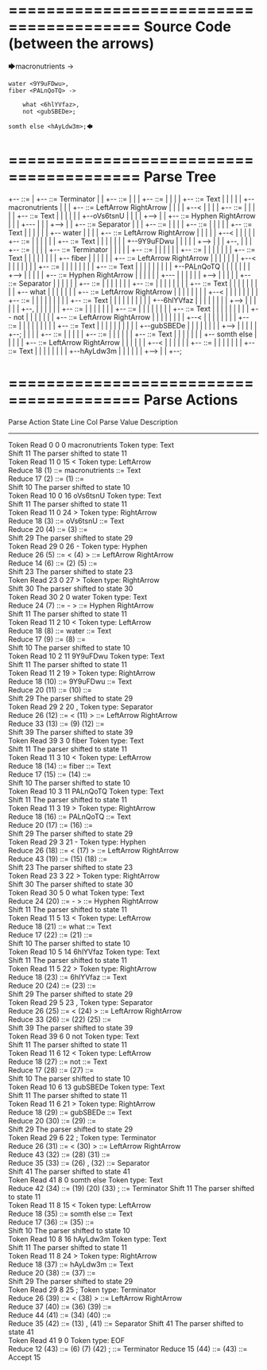 ========================================
Source Code (between the arrows)
========================================

🡆macronutrients <oVs6tsnU> ->

    water <9Y9uFDwu>,
	fiber <PALnQoTQ> ->

        what <6hlYVfaz>,
        not <gubSBEDe>;

	somth else <hAyLdw3m>;🡄

========================================
Parse Tree
========================================

+--<scripture> ::= <expression>
|  +--<expression> ::= <item> <producer> <item-or-expression-list> Terminator
|  |  +--<item> ::= <text> <tag>
|  |  |  +--<text> ::= <text-chunk>
|  |  |  |  +--<text-chunk> ::= Text
|  |  |  |  |  +--macronutrients 
|  |  |  +--<tag> ::= LeftArrow <text> RightArrow
|  |  |  |  +--<
|  |  |  |  +--<text> ::= <text-chunk>
|  |  |  |  |  +--<text-chunk> ::= Text
|  |  |  |  |  |  +--oVs6tsnU
|  |  |  |  +-->
|  |  +--<producer> ::= Hyphen RightArrow
|  |  |  +---
|  |  |  +-->
|  |  +--<item-or-expression-list> ::= <item> Separator <item-or-expression-list>
|  |  |  +--<item> ::= <text> <tag>
|  |  |  |  +--<text> ::= <text-chunk>
|  |  |  |  |  +--<text-chunk> ::= Text
|  |  |  |  |  |  +--    water 
|  |  |  |  +--<tag> ::= LeftArrow <text> RightArrow
|  |  |  |  |  +--<
|  |  |  |  |  +--<text> ::= <text-chunk>
|  |  |  |  |  |  +--<text-chunk> ::= Text
|  |  |  |  |  |  |  +--9Y9uFDwu
|  |  |  |  |  +-->
|  |  |  +--,
|  |  |  +--<item-or-expression-list> ::= <expression> <item>
|  |  |  |  +--<expression> ::= <item> <producer> <item-or-expression-list> Terminator
|  |  |  |  |  +--<item> ::= <text> <tag>
|  |  |  |  |  |  +--<text> ::= <text-chunk>
|  |  |  |  |  |  |  +--<text-chunk> ::= Text
|  |  |  |  |  |  |  |  +--    fiber 
|  |  |  |  |  |  +--<tag> ::= LeftArrow <text> RightArrow
|  |  |  |  |  |  |  +--<
|  |  |  |  |  |  |  +--<text> ::= <text-chunk>
|  |  |  |  |  |  |  |  +--<text-chunk> ::= Text
|  |  |  |  |  |  |  |  |  +--PALnQoTQ
|  |  |  |  |  |  |  +-->
|  |  |  |  |  +--<producer> ::= Hyphen RightArrow
|  |  |  |  |  |  +---
|  |  |  |  |  |  +-->
|  |  |  |  |  +--<item-or-expression-list> ::= <item> Separator <item>
|  |  |  |  |  |  +--<item> ::= <text> <tag>
|  |  |  |  |  |  |  +--<text> ::= <text-chunk>
|  |  |  |  |  |  |  |  +--<text-chunk> ::= Text
|  |  |  |  |  |  |  |  |  +--        what 
|  |  |  |  |  |  |  +--<tag> ::= LeftArrow <text> RightArrow
|  |  |  |  |  |  |  |  +--<
|  |  |  |  |  |  |  |  +--<text> ::= <text-chunk>
|  |  |  |  |  |  |  |  |  +--<text-chunk> ::= Text
|  |  |  |  |  |  |  |  |  |  +--6hlYVfaz
|  |  |  |  |  |  |  |  +-->
|  |  |  |  |  |  +--,
|  |  |  |  |  |  +--<item> ::= <text> <tag>
|  |  |  |  |  |  |  +--<text> ::= <text-chunk>
|  |  |  |  |  |  |  |  +--<text-chunk> ::= Text
|  |  |  |  |  |  |  |  |  +--        not 
|  |  |  |  |  |  |  +--<tag> ::= LeftArrow <text> RightArrow
|  |  |  |  |  |  |  |  +--<
|  |  |  |  |  |  |  |  +--<text> ::= <text-chunk>
|  |  |  |  |  |  |  |  |  +--<text-chunk> ::= Text
|  |  |  |  |  |  |  |  |  |  +--gubSBEDe
|  |  |  |  |  |  |  |  +-->
|  |  |  |  |  +--;
|  |  |  |  +--<item> ::= <text> <tag>
|  |  |  |  |  +--<text> ::= <text-chunk>
|  |  |  |  |  |  +--<text-chunk> ::= Text
|  |  |  |  |  |  |  +--    somth else 
|  |  |  |  |  +--<tag> ::= LeftArrow <text> RightArrow
|  |  |  |  |  |  +--<
|  |  |  |  |  |  +--<text> ::= <text-chunk>
|  |  |  |  |  |  |  +--<text-chunk> ::= Text
|  |  |  |  |  |  |  |  +--hAyLdw3m
|  |  |  |  |  |  +-->
|  |  +--;


========================================
Parse Actions
========================================

Parse Action      State    Line     Col   Parse Value                  Description                                                             
---------------   -----   -----   -----   --------------------------   ------------------------------------------------------------------------
Token Read            0       0       0   macronutrients               Token type: Text                                                        
Shift                11                                                The parser shifted to state 11                                          
Token Read           11       0      15   <                            Token type: LeftArrow                                                   
Reduce               18                   (1) ::= macronutrients       <text-chunk> ::= Text                                                   
Reduce               17                   (2) ::= (1)                  <text> ::= <text-chunk>                                                 
Shift                10                                                The parser shifted to state 10                                          
Token Read           10       0      16   oVs6tsnU                     Token type: Text                                                        
Shift                11                                                The parser shifted to state 11                                          
Token Read           11       0      24   >                            Token type: RightArrow                                                  
Reduce               18                   (3) ::= oVs6tsnU             <text-chunk> ::= Text                                                   
Reduce               20                   (4) ::= (3)                  <text> ::= <text-chunk>                                                 
Shift                29                                                The parser shifted to state 29                                          
Token Read           29       0      26   -                            Token type: Hyphen                                                      
Reduce               26                   (5) ::= < (4) >              <tag> ::= LeftArrow <text> RightArrow                                   
Reduce               14                   (6) ::= (2) (5)              <item> ::= <text> <tag>                                                 
Shift                23                                                The parser shifted to state 23                                          
Token Read           23       0      27   >                            Token type: RightArrow                                                  
Shift                30                                                The parser shifted to state 30                                          
Token Read           30       2       0       water                    Token type: Text                                                        
Reduce               24                   (7) ::= - >                  <producer> ::= Hyphen RightArrow                                        
Shift                11                                                The parser shifted to state 11                                          
Token Read           11       2      10   <                            Token type: LeftArrow                                                   
Reduce               18                   (8) ::=     water            <text-chunk> ::= Text                                                   
Reduce               17                   (9) ::= (8)                  <text> ::= <text-chunk>                                                 
Shift                10                                                The parser shifted to state 10                                          
Token Read           10       2      11   9Y9uFDwu                     Token type: Text                                                        
Shift                11                                                The parser shifted to state 11                                          
Token Read           11       2      19   >                            Token type: RightArrow                                                  
Reduce               18                   (10) ::= 9Y9uFDwu            <text-chunk> ::= Text                                                   
Reduce               20                   (11) ::= (10)                <text> ::= <text-chunk>                                                 
Shift                29                                                The parser shifted to state 29                                          
Token Read           29       2      20   ,                            Token type: Separator                                                   
Reduce               26                   (12) ::= < (11) >            <tag> ::= LeftArrow <text> RightArrow                                   
Reduce               33                   (13) ::= (9) (12)            <item> ::= <text> <tag>                                                 
Shift                39                                                The parser shifted to state 39                                          
Token Read           39       3       0       fiber                    Token type: Text                                                        
Shift                11                                                The parser shifted to state 11                                          
Token Read           11       3      10   <                            Token type: LeftArrow                                                   
Reduce               18                   (14) ::=     fiber           <text-chunk> ::= Text                                                   
Reduce               17                   (15) ::= (14)                <text> ::= <text-chunk>                                                 
Shift                10                                                The parser shifted to state 10                                          
Token Read           10       3      11   PALnQoTQ                     Token type: Text                                                        
Shift                11                                                The parser shifted to state 11                                          
Token Read           11       3      19   >                            Token type: RightArrow                                                  
Reduce               18                   (16) ::= PALnQoTQ            <text-chunk> ::= Text                                                   
Reduce               20                   (17) ::= (16)                <text> ::= <text-chunk>                                                 
Shift                29                                                The parser shifted to state 29                                          
Token Read           29       3      21   -                            Token type: Hyphen                                                      
Reduce               26                   (18) ::= < (17) >            <tag> ::= LeftArrow <text> RightArrow                                   
Reduce               43                   (19) ::= (15) (18)           <item> ::= <text> <tag>                                                 
Shift                23                                                The parser shifted to state 23                                          
Token Read           23       3      22   >                            Token type: RightArrow                                                  
Shift                30                                                The parser shifted to state 30                                          
Token Read           30       5       0           what                 Token type: Text                                                        
Reduce               24                   (20) ::= - >                 <producer> ::= Hyphen RightArrow                                        
Shift                11                                                The parser shifted to state 11                                          
Token Read           11       5      13   <                            Token type: LeftArrow                                                   
Reduce               18                   (21) ::=         what        <text-chunk> ::= Text                                                   
Reduce               17                   (22) ::= (21)                <text> ::= <text-chunk>                                                 
Shift                10                                                The parser shifted to state 10                                          
Token Read           10       5      14   6hlYVfaz                     Token type: Text                                                        
Shift                11                                                The parser shifted to state 11                                          
Token Read           11       5      22   >                            Token type: RightArrow                                                  
Reduce               18                   (23) ::= 6hlYVfaz            <text-chunk> ::= Text                                                   
Reduce               20                   (24) ::= (23)                <text> ::= <text-chunk>                                                 
Shift                29                                                The parser shifted to state 29                                          
Token Read           29       5      23   ,                            Token type: Separator                                                   
Reduce               26                   (25) ::= < (24) >            <tag> ::= LeftArrow <text> RightArrow                                   
Reduce               33                   (26) ::= (22) (25)           <item> ::= <text> <tag>                                                 
Shift                39                                                The parser shifted to state 39                                          
Token Read           39       6       0           not                  Token type: Text                                                        
Shift                11                                                The parser shifted to state 11                                          
Token Read           11       6      12   <                            Token type: LeftArrow                                                   
Reduce               18                   (27) ::=         not         <text-chunk> ::= Text                                                   
Reduce               17                   (28) ::= (27)                <text> ::= <text-chunk>                                                 
Shift                10                                                The parser shifted to state 10                                          
Token Read           10       6      13   gubSBEDe                     Token type: Text                                                        
Shift                11                                                The parser shifted to state 11                                          
Token Read           11       6      21   >                            Token type: RightArrow                                                  
Reduce               18                   (29) ::= gubSBEDe            <text-chunk> ::= Text                                                   
Reduce               20                   (30) ::= (29)                <text> ::= <text-chunk>                                                 
Shift                29                                                The parser shifted to state 29                                          
Token Read           29       6      22   ;                            Token type: Terminator                                                  
Reduce               26                   (31) ::= < (30) >            <tag> ::= LeftArrow <text> RightArrow                                   
Reduce               43                   (32) ::= (28) (31)           <item> ::= <text> <tag>                                                 
Reduce               35                   (33) ::= (26) , (32)         <item-or-expression-list> ::= <item> Separator <item>                   
Shift                41                                                The parser shifted to state 41                                          
Token Read           41       8       0       somth else               Token type: Text                                                        
Reduce               42                   (34) ::= (19) (20) (33) ;    <expression> ::= <item> <producer> <item-or-expression-list> Terminator 
Shift                11                                                The parser shifted to state 11                                          
Token Read           11       8      15   <                            Token type: LeftArrow                                                   
Reduce               18                   (35) ::=     somth else      <text-chunk> ::= Text                                                   
Reduce               17                   (36) ::= (35)                <text> ::= <text-chunk>                                                 
Shift                10                                                The parser shifted to state 10                                          
Token Read           10       8      16   hAyLdw3m                     Token type: Text                                                        
Shift                11                                                The parser shifted to state 11                                          
Token Read           11       8      24   >                            Token type: RightArrow                                                  
Reduce               18                   (37) ::= hAyLdw3m            <text-chunk> ::= Text                                                   
Reduce               20                   (38) ::= (37)                <text> ::= <text-chunk>                                                 
Shift                29                                                The parser shifted to state 29                                          
Token Read           29       8      25   ;                            Token type: Terminator                                                  
Reduce               26                   (39) ::= < (38) >            <tag> ::= LeftArrow <text> RightArrow                                   
Reduce               37                   (40) ::= (36) (39)           <item> ::= <text> <tag>                                                 
Reduce               44                   (41) ::= (34) (40)           <item-or-expression-list> ::= <expression> <item>                       
Reduce               35                   (42) ::= (13) , (41)         <item-or-expression-list> ::= <item> Separator <item-or-expression-list>
Shift                41                                                The parser shifted to state 41                                          
Token Read           41       9       0                                Token type: EOF                                                         
Reduce               12                   (43) ::= (6) (7) (42) ;      <expression> ::= <item> <producer> <item-or-expression-list> Terminator 
Reduce               15                   (44) ::= (43)                <scripture> ::= <expression>                                            
Accept               15                                                                                                                        


